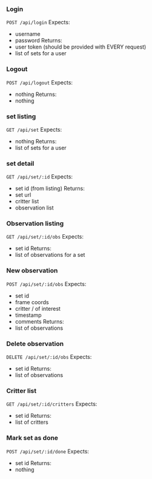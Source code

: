 ### Login
`POST /api/login`
Expects:
- username
- password
Returns:
- user token (should be provided with EVERY request)
- list of sets for a user

### Logout
`POST /api/logout`
Expects:
- nothing
Returns:
- nothing

### set listing
`GET /api/set`
Expects:
- nothing
Returns:
- list of sets for a user

### set detail
`GET /api/set/:id`
Expects:
- set id (from listing)
Returns:
- set url
- critter list
- observation list

### Observation listing
`GET /api/set/:id/obs`
Expects:
- set id
Returns:
- list of observations for a set

### New observation
`POST /api/set/:id/obs`
Expects:
- set id
- frame coords
- critter / of interest
- timestamp
- comments
Returns:
- list of observations

### Delete observation
`DELETE /api/set/:id/obs`
Expects:
- set id
Returns:
- list of observations

### Critter list
`GET /api/set/:id/critters`
Expects:
- set id
Returns:
- list of critters

### Mark set as done
`POST /api/set/:id/done`
Expects:
- set id
Returns:
- nothing
